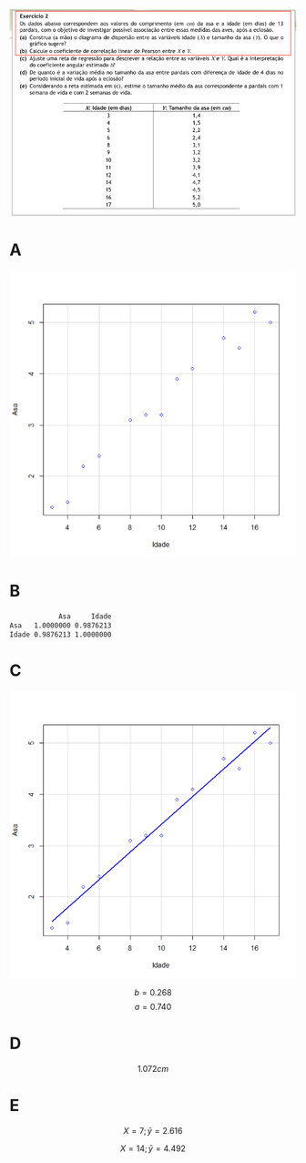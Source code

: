 ![Exercicio](Exercicio.PNG)

# A

![](Grafico.png)

# B

```
            Asa     Idade
Asa   1.0000000 0.9876213
Idade 0.9876213 1.0000000
```

# C

![](Grafico-linha.png)

$$b = 0.268$$
$$a = 0.740$$

# D

$$1.072cm$$

# E

$$X=7;\bar{y}=2.616$$

$$X=14;\bar{y}=4.492$$